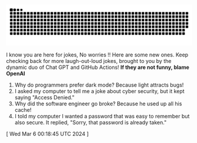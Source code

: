 <picture>
  <source media="(prefers-color-scheme: dark)" srcset="https://raw.githubusercontent.com/platane/platane/output/github-contribution-grid-snake-dark.svg">
  <source media="(prefers-color-scheme: light)" srcset="https://raw.githubusercontent.com/platane/platane/output/github-contribution-grid-snake.svg">
  <img alt="github contribution grid snake animation" src="https://raw.githubusercontent.com/platane/platane/output/github-contribution-grid-snake.svg">
</picture>


I know you are here for jokes, No worries !!
Here are some new ones. Keep checking back for more laugh-out-loud jokes, brought to you by the dynamic duo of Chat GPT and GitHub Actions! __If they are not funny, blame OpenAI__
 
1. Why do programmers prefer dark mode? Because light attracts bugs!
2. I asked my computer to tell me a joke about cyber security, but it kept saying "Access Denied."
3. Why did the software engineer go broke? Because he used up all his cache!
4. I told my computer I wanted a password that was easy to remember but also secure. It replied, "Sorry, that password is already taken."
 
[ 
Wed Mar  6 00:18:45 UTC 2024
 ]
